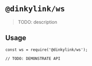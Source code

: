 # `@dinkylink/ws`

> TODO: description

## Usage

```
const ws = require('@dinkylink/ws');

// TODO: DEMONSTRATE API
```

